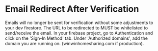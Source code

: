 # Email Redirect After Verification
Emails will no longer be sent for verification without some adjustments to your dev firestore. The URL to be redirected to MUST be whitelisted to send/receive the email.
In your firebase project, go to Authentication and click on the 'Sign-In Method' tab. Under 'Authorized domains', add the domain you are running on. (winwinhomesharing.com if production).
